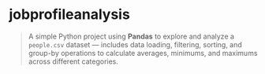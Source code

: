 # jobprofileanalysis
  > A simple Python project using **Pandas** to explore and analyze a `people.csv` dataset — includes data loading, filtering, sorting, and group-by operations to calculate averages, minimums, and maximums across different categories.
